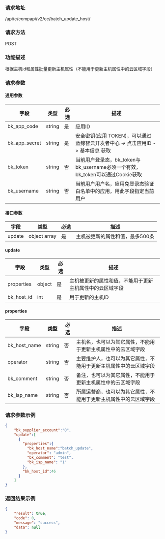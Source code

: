 
### 请求地址

/api/c/compapi/v2/cc/batch_update_host/



### 请求方法

POST


### 功能描述

根据主机id和属性批量更新主机属性（不能用于更新主机属性中的云区域字段）

### 请求参数


#### 通用参数

| 字段 | 类型 | 必选 |  描述 |
|-----------|------------|--------|------------|
| bk_app_code  |  string    | 是 | 应用ID     |
| bk_app_secret|  string    | 是 | 安全密钥(应用 TOKEN)，可以通过 蓝鲸智云开发者中心 -&gt; 点击应用ID -&gt; 基本信息 获取 |
| bk_token     |  string    | 否 | 当前用户登录态，bk_token与bk_username必须一个有效，bk_token可以通过Cookie获取 |
| bk_username  |  string    | 否 | 当前用户用户名，应用免登录态验证白名单中的应用，用此字段指定当前用户 |

#### 接口参数

| 字段                |  类型         | 必选   |  描述                           |
|---------------------|--------------|--------|---------------------------------|
| update              | object array | 是     | 主机被更新的属性和值，最多500条   |

#### update
| 字段        | 类型    | 必选   | 描述                                                |
|-------------|--------|--------|----------------------------------------------------|
| properties  | object | 是     | 主机被更新的属性和值，不能用于更新主机属性中的云区域字段 |
| bk_host_id  | int    | 是     | 用于更新的主机ID                                     |

#### properties
| 字段         | 类型   | 必选   | 描述                                                      |
|--------------|--------|-------|-----------------------------------------------------------|
| bk_host_name | string | 否    | 主机名，也可以为其它属性，不能用于更新主机属性中的云区域字段    |
| operator     | string | 否    | 主要维护人，也可以为其它属性，不能用于更新主机属性中的云区域字段 |
| bk_comment   | string | 否    | 备注，也可以为其它属性，不能用于更新主机属性中的云区域字段      |
| bk_isp_name  | string | 否    | 所属运营商，也可以为其它属性，不能用于更新主机属性中的云区域字段 |



### 请求参数示例

```json
{
    "bk_supplier_account":"0",
    "update":[
      {
        "properties":{
          "bk_host_name":"batch_update",
          "operator": "admin",
          "bk_comment": "test",
          "bk_isp_name": "1"
        },
        "bk_host_id":46
      }
    ]
}
```


### 返回结果示例

```json
{
    "result": true,
    "code": 0,
    "message": "success",
    "data": null
}
```